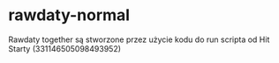# rawdaty-normal

Rawdaty together są stworzone przez użycie kodu do run scripta od Hit Starty (331146505098493952)
